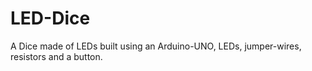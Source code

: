 # LED-Dice
A Dice made of LEDs built using an Arduino-UNO, LEDs, jumper-wires, resistors and a button.
